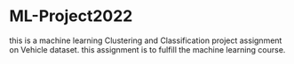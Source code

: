 # ML-Project2022

this is a machine learning Clustering and Classification project assignment on Vehicle dataset. this assignment is to fulfill the machine learning course.
